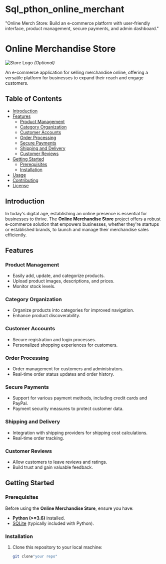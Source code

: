 # Sql_pthon_online_merchant
"Online Merch Store: Build an e-commerce platform with user-friendly interface, product management, secure payments, and admin dashboard."

# Online Merchandise Store

![Store Logo](store_logo.png) *(Optional)*

An e-commerce application for selling merchandise online, offering a versatile platform for businesses to expand their reach and engage customers.

## Table of Contents

- [Introduction](#introduction)
- [Features](#features)
  - [Product Management](#product-management)
  - [Category Organization](#category-organization)
  - [Customer Accounts](#customer-accounts)
  - [Order Processing](#order-processing)
  - [Secure Payments](#secure-payments)
  - [Shipping and Delivery](#shipping-and-delivery)
  - [Customer Reviews](#customer-reviews)
- [Getting Started](#getting-started)
  - [Prerequisites](#prerequisites)
  - [Installation](#installation)
- [Usage](#usage)
- [Contributing](#contributing)
- [License](#license)

## Introduction

In today's digital age, establishing an online presence is essential for businesses to thrive. The **Online Merchandise Store** project offers a robust e-commerce solution that empowers businesses, whether they're startups or established brands, to launch and manage their merchandise sales efficiently.

## Features

### Product Management

- Easily add, update, and categorize products.
- Upload product images, descriptions, and prices.
- Monitor stock levels.

### Category Organization

- Organize products into categories for improved navigation.
- Enhance product discoverability.

### Customer Accounts

- Secure registration and login processes.
- Personalized shopping experiences for customers.

### Order Processing

- Order management for customers and administrators.
- Real-time order status updates and order history.

### Secure Payments

- Support for various payment methods, including credit cards and PayPal.
- Payment security measures to protect customer data.

### Shipping and Delivery

- Integration with shipping providers for shipping cost calculations.
- Real-time order tracking.

### Customer Reviews

- Allow customers to leave reviews and ratings.
- Build trust and gain valuable feedback.

## Getting Started

### Prerequisites

Before using the **Online Merchandise Store**, ensure you have:

- **Python (>=3.6)** installed.
- [SQLite](https://www.sqlite.org/index.html) (typically included with Python).

### Installation

1. Clone this repository to your local machine:

   ```bash
   git clone"your repo"
